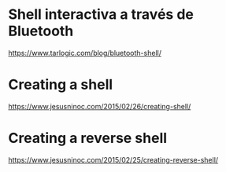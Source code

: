 # Shell interactiva a través de Bluetooth
https://www.tarlogic.com/blog/bluetooth-shell/

# Creating a shell
https://www.jesusninoc.com/2015/02/26/creating-shell/

# Creating a reverse shell
https://www.jesusninoc.com/2015/02/25/creating-reverse-shell/
